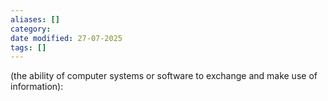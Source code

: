 ```yaml
---
aliases: []
category:
date modified: 27-07-2025
tags: []
---
```

(the ability of computer systems or software to exchange and make use of information):